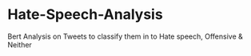# Hate-Speech-Analysis
Bert Analysis on Tweets to classify them in to Hate speech, Offensive &amp; Neither
